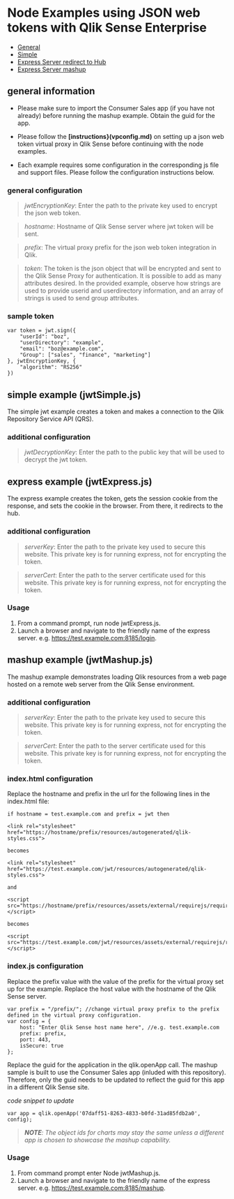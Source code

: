 # Node Examples using JSON web tokens with Qlik Sense Enterprise

* [General](#general)
* [Simple](#simple)
* [Express Server redirect to Hub](#express)
* [Express Server mashup](#mashup)

<a name="general"></a>
## general information

* Please make sure to import the Consumer Sales app (if you have not already) before running the mashup example.  Obtain the guid for the app.

* Please follow the **[instructions}(vpconfig.md)** on setting up a json web token virtual proxy in Qlik Sense before continuing with the node examples.

* Each example requires some configuration in the corresponding js file and support files.  Please follow the configuration instructions below.

### general configuration

> _jwtEncryptionKey_: Enter the path to the private key used to encrypt the json web token.

> _hostname_: Hostname of Qlik Sense server where jwt token will be sent.

> _prefix_: The virtual proxy prefix for the json web token integration in Qlik.

> _token_: The token is the json object that will be encrypted and sent to the Qlik Sense Proxy for authentication.  It is possible to add as many attributes desired.  In the provided example, observe how strings are used to provide userid and userdirectory information, and an array of strings is used to send group attributes.

### sample token
```
var token = jwt.sign({
    "userId": "boz",
    "userDirectory": "example",
    "email": "boz@example.com",
    "Group": ["sales", "finance", "marketing"]
}, jwtEncryptionKey, {
    "algorithm": "RS256"
})
```

<a name="simple"></a>
## simple example (jwtSimple.js)

The simple jwt example creates a token and makes a connection to the Qlik Repository Service API (QRS).

### additional configuration

> _jwtDecryptionKey_: Enter the path to the public key that will be used to decrypt the jwt token.

<a name="express"></a>
## express example (jwtExpress.js)

The express example creates the token, gets the session cookie from the response, and sets the cookie in the browser.  From there, it redirects to the hub.

### additional configuration

> _serverKey_: Enter the path to the private key used to secure this website.  This private key is for running express, not for encrypting the token.

> _serverCert_: Enter the path to the server certificate used for this website.  This private key is for running express, not for encrypting the token.

### Usage

1. From a command prompt, run node jwtExpress.js.
2. Launch a browser and navigate to the friendly name of the express server.  e.g. https://test.example.com:8185/login.

<a name="mashup"></a>
## mashup example (jwtMashup.js)

The mashup example demonstrates loading Qlik resources from a web page hosted on a remote web server from the Qlik Sense environment.

### additional configuration

> _serverKey_: Enter the path to the private key used to secure this website.  This private key is for running express, not for encrypting the token.

> _serverCert_: Enter the path to the server certificate used for this website.  This private key is for running express, not for encrypting the token.

### index.html configuration

Replace the hostname and prefix in the url for the following lines in the index.html file:

```
if hostname = test.example.com and prefix = jwt then

<link rel="stylesheet" href="https://hostname/prefix/resources/autogenerated/qlik-styles.css">

becomes

<link rel="stylesheet" href="https://test.example.com/jwt/resources/autogenerated/qlik-styles.css">

and 

<script src="https://hostname/prefix/resources/assets/external/requirejs/require.js"></script>

becomes

<script src="https://test.example.com/jwt/resources/assets/external/requirejs/require.js"></script>
```

### index.js configuration

Replace the prefix value with the value of the prefix for the virtual proxy set up for the example.  Replace the host value with the hostname of the Qlik Sense server.

```
var prefix = "/prefix/"; //change virtual proxy prefix to the prefix defined in the virtual proxy configuration.
var config = {
    host: "Enter Qlik Sense host name here", //e.g. test.example.com
    prefix: prefix,
    port: 443,
    isSecure: true
};
```

Replace the guid for the application in the qlik.openApp call.  The mashup sample is built to use the Consumer Sales app (inluded with this repository).  Therefore, only the guid needs to be updated to reflect the guid for this app in a different Qlik Sense site.  

*code snippet to update*
```
var app = qlik.openApp('07daff51-8263-4833-b0fd-31ad85fdb2a0', config);
```

> ***NOTE**: The object ids for charts may stay the same unless a different app is chosen to showcase the mashup capability.*

### Usage

1. From command prompt enter Node jwtMashup.js.
2. Launch a browser and navigate to the friendly name of the express server.  e.g. https://test.example.com:8185/mashup.